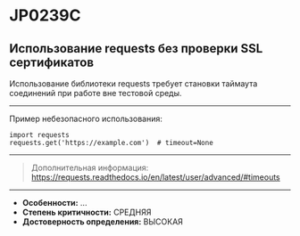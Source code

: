 # JP0239C
## Использование requests без проверки SSL сертификатов
Использование библиотеки requests требует становки таймаута соединений
при работе вне тестовой среды.

---
Пример небезопасного использования:
```
import requests
requests.get('https://example.com')  # timeout=None
```
---
> Дополнительная информация:
> <https://requests.readthedocs.io/en/latest/user/advanced/#timeouts>
---
* __Особенности:__ ...
* __Степень критичности:__ СРЕДНЯЯ
* __Достоверность определения:__ ВЫСОКАЯ